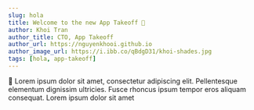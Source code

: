 ```yaml
---
slug: hola
title: Welcome to the new App Takeoff 👋
author: Khoi Tran
author_title: CTO, App Takeoff
author_url: https://nguyenkhooi.github.io
author_image_url: https://i.ibb.co/qBdgD31/khoi-shades.jpg
tags: [hola, app-takeoff]
---
```


👋 Lorem ipsum dolor sit amet, consectetur adipiscing elit. Pellentesque elementum dignissim ultricies. Fusce rhoncus ipsum tempor eros aliquam consequat. Lorem ipsum dolor sit amet
